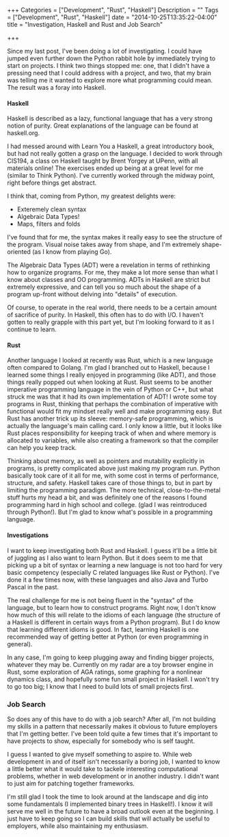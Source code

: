 +++
Categories = ["Development", "Rust", "Haskell"]
Description = ""
Tags = ["Development", "Rust", "Haskell"]
date = "2014-10-25T13:35:22-04:00"
title = "Investigation, Haskell and Rust and Job Search"

+++

Since my last post, I've been doing a lot of investigating. I could have jumped even
further down the Python rabbit hole by immediately trying to start on projects. I think
two things stopped me: one, that I didn't have a pressing need that I could address with
a project, and two, that my brain was telling me it wanted to explore more what
programming could mean. The result was a foray into Haskell.

#### Haskell
Haskell is described as a lazy, functional language that has a very strong notion of
purity. Great explanations of the language can be found at haskell.org.

I had messed around with Learn You a Haskell, a great introductory book, but had not
really gotten a grasp on the language. I decided to work through CIS194, a class on
Haskell taught by Brent Yorgey at UPenn, with all materials online! The exercises ended
up being at a great level for me (similar to Think Python). I've currently worked through
the midway point, right before things get abstract.

I think that, coming from Python, my greatest delights were:

- Exteremely clean syntax
- Algebraic Data Types!
- Maps, filters and folds

I've found that for me, the syntax makes it really easy to see the structure of the
program. Visual noise takes away from shape, and I'm extremely shape-oriented (as I know
from playing Go).

The Algebraic Data Types (ADT) were a revelation in terms of rethinking how to organize
programs. For me, they make a lot more sense than what I know about classes and OO
programming. ADTs in Haskell are strict but extremely expressive, and can tell you so
much about the shape of a program up-front without delving into "details" of execution.

Of course, to operate in the real world, there needs to be a certain amount of sacrifice
of purity. In Haskell, this often has to do with I/O. I haven't gotten to really grapple
with this part yet, but I'm looking forward to it as I continue to learn.

#### Rust

Another language I looked at recently was Rust, which is a new language often compared to
Golang. I'm glad I branched out to Haskell, because I learned some things I really
enjoyed in programming (like ADT), and those things really popped out when looking at
Rust. Rust seems to be another imperative programming language in the vein of Python or
C++, but what struck me was that it had its own implementation of ADT! I wrote some toy
programs in Rust, thinking that perhaps the combination of imperative with functional
would fit my mindset really well and make programming easy. But Rust has another trick up
its sleeve: memory-safe programming, which is actually the language's main calling card.
I only know a little, but it looks like Rust places responsibility for keeping track of
when and where memory is allocated to variables, while also creating a framework so that
the compiler can help you keep track.

Thinking about memory, as well as pointers and mutability explicitly in programs, is
pretty complicated above just making my program run. Python basically took care of it all
for me, with some cost in terms of performance, structure, and safety. Haskell takes care
of those things to, but in part by limiting the programming paradigm. The more technical,
close-to-the-metal stuff hurts my head a bit, and was definitely one of the reasons I
found programming hard in high school and college. (glad I was reintroduced through
Python!). But I'm glad to know what's possible in a programming language.

#### Investigations

I want to keep investigating both Rust and Haskell. I guess it'll be a little bit of
juggling as I also want to learn Python. But it does seem to me that picking up a bit of
syntax or learning a new language is not too hard for very basic competency (especially C
related languages like Rust or Python). I've done it a few times now, with these
languages and also Java and Turbo Pascal in the past. 

The real challenge for me is not being fluent in the "syntax" of the language, but to
learn how to construct programs. Right now, I don't know how much of this will relate to
the idioms of each language (the structure of a Haskell is different in certain ways from
a Python program). But I do know that learning different idioms is good. In fact,
learning Haskell is one recommended way of getting better at Python (or even programming
in general).

In any case, I'm going to keep plugging away and finding bigger projects, whatever they
may be. Currently on my radar are a toy browser engine in Rust, some exploration of AGA
ratings, some graphing for a nonlinear dynamics class, and hopefully some fun small project
in Haskell. I won't try to go too big; I know that I need to build lots of small projects 
first.

### Job Search
So does any of this have to do with a job search? After all, I'm not building my skills
in a pattern that necessarily makes it obvious to future employers that I'm getting
better. I've been told quite a few times that it's important to have projects to show,
especially for somebody who is self taught.

I guess I wanted to give myself something to aspire to. While web development in and of
itself isn't necessarily a boring job, I wanted to know a little better what it would
take to tackele interesting computational problems, whether in web development or in
another industry. I didn't want to just aim for patching together frameworks.

I'm still glad I took the time to look around at the landscape and dig into some
fundamentals (I implemented binary trees in Haskell!). I know it will serve me well in
the future to have a broad outlook even at the beginning. I just have to keep going so I
can build skills that will actually be useful to employers, while also maintaining my
enthusiasm.
